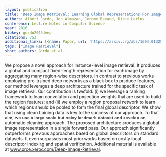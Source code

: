 ```yaml
---
layout: publication
title: 'Deep Image Retrieval: Learning Global Representations For Image Search'
authors: Albert Gordo, Jon Almazan, Jerome Revaud, Diane Larlus
conference: Lecture Notes in Computer Science
year: 2016
bibkey: gordo2016deep
citations: 753
additional_links: [{name: Paper, url: 'https://arxiv.org/abs/1604.01325'}]
tags: ["Image Retrieval"]
short_authors: Gordo et al.
---
```

We propose a novel approach for instance-level image retrieval. It produces a
global and compact fixed-length representation for each image by aggregating
many region-wise descriptors. In contrast to previous works employing
pre-trained deep networks as a black box to produce features, our method
leverages a deep architecture trained for the specific task of image retrieval.
Our contribution is twofold: (i) we leverage a ranking framework to learn
convolution and projection weights that are used to build the region features;
and (ii) we employ a region proposal network to learn which regions should be
pooled to form the final global descriptor. We show that using clean training
data is key to the success of our approach. To that aim, we use a large scale
but noisy landmark dataset and develop an automatic cleaning approach. The
proposed architecture produces a global image representation in a single
forward pass. Our approach significantly outperforms previous approaches based
on global descriptors on standard datasets. It even surpasses most prior works
based on costly local descriptor indexing and spatial verification. Additional
material is available at www.xrce.xerox.com/Deep-Image-Retrieval.